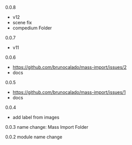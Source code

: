0.0.8
- v12
- scene fix
- compedium Folder

0.0.7
- v11

0.0.6
- https://github.com/brunocalado/mass-import/issues/2
- docs

0.0.5
- https://github.com/brunocalado/mass-import/issues/1
- docs

0.0.4
- add label from images

0.0.3
name change: Mass Import Folder

0.0.2
module name change